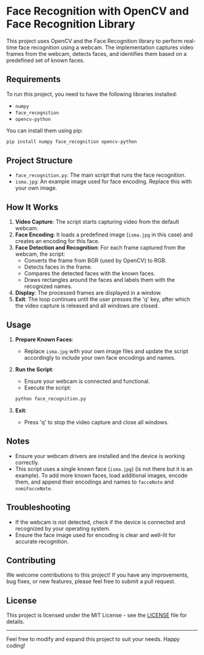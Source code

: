 
# Face Recognition with OpenCV and Face Recognition Library

This project uses OpenCV and the Face Recognition library to perform real-time face recognition using a webcam. The implementation captures video frames from the webcam, detects faces, and identifies them based on a predefined set of known faces.

## Requirements

To run this project, you need to have the following libraries installed:

- `numpy`
- `face_recognition`
- `opencv-python`

You can install them using pip:

```sh
pip install numpy face_recognition opencv-python
```

## Project Structure

- `face_recognition.py`: The main script that runs the face recognition.
- `isma.jpg`: An example image used for face encoding. Replace this with your own image.

## How It Works

1. **Video Capture**: The script starts capturing video from the default webcam.
2. **Face Encoding**: It loads a predefined image (`isma.jpg` in this case) and creates an encoding for this face.
3. **Face Detection and Recognition**: For each frame captured from the webcam, the script:
   - Converts the frame from BGR (used by OpenCV) to RGB.
   - Detects faces in the frame.
   - Compares the detected faces with the known faces.
   - Draws rectangles around the faces and labels them with the recognized names.
4. **Display**: The processed frames are displayed in a window.
5. **Exit**: The loop continues until the user presses the 'q' key, after which the video capture is released and all windows are closed.

## Usage

1. **Prepare Known Faces**:
   - Replace `isma.jpg` with your own image files and update the script accordingly to include your own face encodings and names.

2. **Run the Script**:
   - Ensure your webcam is connected and functional.
   - Execute the script:

   ```sh
   python face_recognition.py
   ```

3. **Exit**:
   - Press 'q' to stop the video capture and close all windows.


## Notes

- Ensure your webcam drivers are installed and the device is working correctly.
- This script uses a single known face (`isma.jpg`) (is not there but it is an example). To add more known faces, load additional images, encode them, and append their encodings and names to `facceNote` and `nomiFacceNote`.

## Troubleshooting

- If the webcam is not detected, check if the device is connected and recognized by your operating system.
- Ensure the face image used for encoding is clear and well-lit for accurate recognition.

## Contributing

We welcome contributions to this project! If you have any improvements, bug fixes, or new features, please feel free to submit a pull request.

## License

This project is licensed under the MIT License - see the [LICENSE](LICENSE.md) file for details.

---

Feel free to modify and expand this project to suit your needs. Happy coding!
